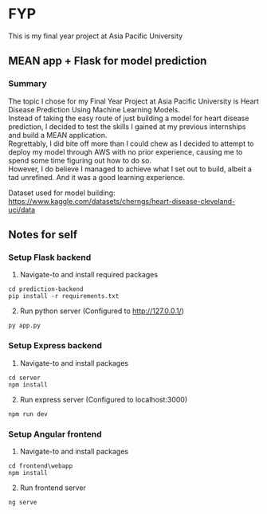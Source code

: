 # FYP
This is my final year project at Asia Pacific University
## MEAN app + Flask for model prediction

### Summary   
The topic I chose for my Final Year Project at Asia Pacific University is Heart Disease Prediction Using Machine Learning Models.  
Instead of taking the easy route of just building a model for heart disease prediction, I decided to test the skills I gained at my previous internships and build a MEAN application.  
Regrettably, I did bite off more than I could chew as I decided to attempt to deploy my model through AWS with no prior experience, causing me to spend some time figuring out how to do so.  
However, I do believe I managed to achieve what I set out to build, albeit a tad unrefined. And it was a good learning experience.  

Dataset used for model building:  
https://www.kaggle.com/datasets/cherngs/heart-disease-cleveland-uci/data

## Notes for self
### Setup Flask backend
1. Navigate-to and install required packages
```
cd prediction-backend
pip install -r requirements.txt
```
2. Run python server (Configured to http://127.0.0.1/)
```
py app.py
```
### Setup Express backend
1. Navigate-to and install packages
```
cd server
npm install
```
2. Run express server (Configured to localhost:3000)
```
npm run dev
```
### Setup Angular frontend
1. Navigate-to and install packages
```
cd frontend\webapp
npm install
```
2. Run frontend server
```
ng serve
```
